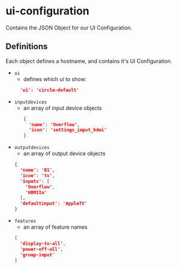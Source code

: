 # ui-configuration
Contains the JSON Object for our UI Configuration. 

## Definitions
Each object defines a hostname, and contains it's UI Configuration. 

* ``ui``
  * defines which ui to show:
  ```json
    'ui': 'circle-default'
  ```
* ``inputdevices``
  * an array of input device objects
    ```json
    {
      'name': 'Overflow',
      'icon': 'settings_input_hdmi'
    }
    ```
* ``outputdevices``
  * an array of output device objects
  ```json
  {
    'name': 'D1',
    'icon': 'tv',
    'inputs': [
      'Overflow',
      'HDMIIn'
    ],
    'defaultinput': 'AppleTV'
  }
  ```
* ``features``
  * an array of feature names
  ```json
  [
    'display-to-all',
    'power-off-all',
    'group-input'
  ]
  ```
